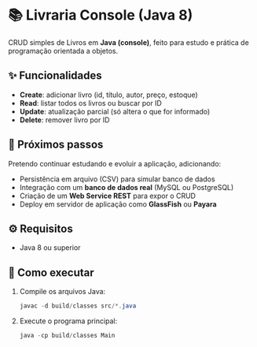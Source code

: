 # 📚 Livraria Console (Java 8)

CRUD simples de Livros em **Java (console)**, feito para estudo e prática de programação orientada a objetos.

## ✨ Funcionalidades
- **Create**: adicionar livro (id, título, autor, preço, estoque)
- **Read**: listar todos os livros ou buscar por ID
- **Update**: atualização parcial (só altera o que for informado)
- **Delete**: remover livro por ID

## 📌 Próximos passos
Pretendo continuar estudando e evoluir a aplicação, adicionando:

- Persistência em arquivo (CSV) para simular banco de dados
- Integração com um **banco de dados real** (MySQL ou PostgreSQL)
- Criação de um **Web Service REST** para expor o CRUD
- Deploy em servidor de aplicação como **GlassFish** ou **Payara**


## ⚙️ Requisitos
- Java 8 ou superior

## 🚀 Como executar

1. Compile os arquivos Java:

   ```powershell
   javac -d build/classes src/*.java
   ```

2. Execute o programa principal:

   ```powershell
   java -cp build/classes Main
   ```